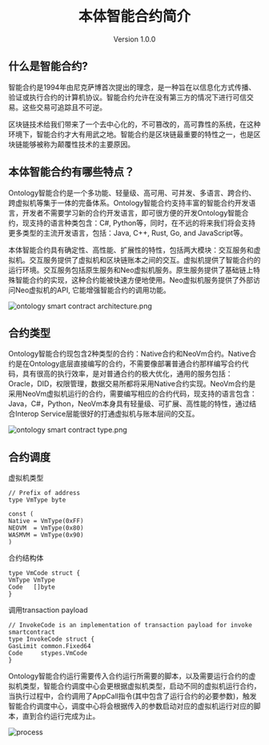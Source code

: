 <h1 align="center">本体智能合约简介</h1>
<p align="center" class="version">Version 1.0.0 </p>


## 什么是智能合约?

智能合约是1994年由尼克萨博首次提出的理念，是一种旨在以信息化方式传播、验证或执行合约的计算机协议。智能合约允许在没有第三方的情况下进行可信交易。这些交易可追踪且不可逆。

区块链技术给我们带来了一个去中心化的，不可篡改的，高可靠性的系统，在这种环境下，智能合约才大有用武之地。智能合约是区块链最重要的特性之一，也是区块链能够被称为颠覆性技术的主要原因。

## 本体智能合约有哪些特点？

Ontology智能合约是一个多功能、轻量级、高可用、可并发、多语言、跨合约、跨虚拟机等集于一体的完备体系。Ontology智能合约支持丰富的智能合约开发语言，开发者不需要学习新的合约开发语言，即可很方便的开发Ontology智能合约，现支持的语言种类包含：C#, Python等，同时，在不远的将来我们将会支持更多类型的主流开发语言，包括：Java, C++, Rust, Go, and JavaScript等。

本体智能合约具有确定性、高性能、扩展性的特性，包括两大模块：交互服务和虚拟机。交互服务提供了虚拟机和区块链账本之间的交互。虚拟机提供了智能合约的运行环境。交互服务包括原生服务和Neo虚拟机服务。原生服务提供了基础链上特殊智能合约的实现，这种合约能被快速方便地使用。Neo虚拟机服务提供了外部访问Neo虚拟机的API, 它能增强智能合约的调用功能。

![ontology smart contract architecture.png](./images/smartcontract_architecture.png)


## 合约类型

Ontology智能合约现包含2种类型的合约：Native合约和NeoVm合约。Native合约是在Ontology底层直接编写的合约，不需要像部署普通合约那样编写合约代码，具有很高的执行效率，是对普通合约的极大优化，通用的服务包括：Oracle，DID，权限管理，数据交易所都将采用Native合约实现。NeoVm合约是采用NeoVm虚拟机运行的合约，需要编写相应的合约代码，现支持的语言包含：Java，C#，Python，NeoVm本身具有轻量级、可扩展、高性能的特性，通过结合Interop Service层能很好的打通虚拟机与账本层间的交互。

![ontology smart contract type.png](./images/smartcontract_type.png)


## 合约调度

虚拟机类型

```
// Prefix of address
type VmType byte

const (
Native = VmType(0xFF)
NEOVM  = VmType(0x80)
WASMVM = VmType(0x90)
)

```

合约结构体

```
type VmCode struct {
VmType VmType
Code   []byte
}

```

调用transaction payload

```
// InvokeCode is an implementation of transaction payload for invoke smartcontract
type InvokeCode struct {
GasLimit common.Fixed64
Code     stypes.VmCode
}

```

Ontology智能合约运行需要传入合约运行所需要的脚本，以及需要运行合约的虚拟机类型，智能合约调度中心会更根据虚拟机类型，启动不同的虚拟机运行合约，当执行过程中，合约调用了AppCall指令(其中包含了运行合约的必要参数)，触发智能合约调度中心，调度中心将会根据传入的参数启动对应的虚拟机运行对应的脚本，直到合约运行完成为止。

![process](http://upload-images.jianshu.io/upload_images/150344-ac402b1c8eb3aa9a.jpeg?imageMogr2/auto-orient/strip%7CimageView2/2/w/1240)




